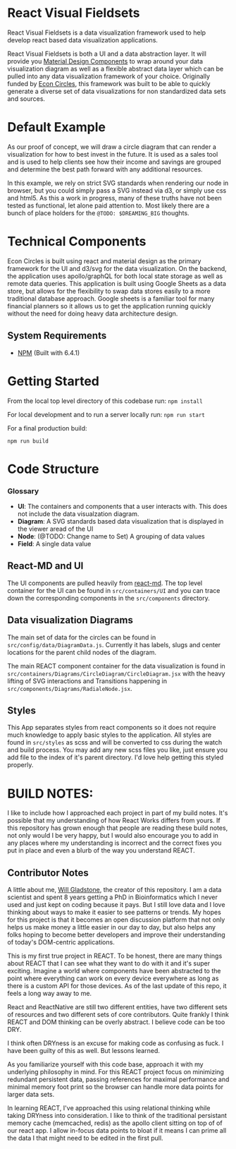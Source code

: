 # React Visual Fieldsets
React Visual Fieldsets is a data visualization framework used to help develop react based data visualization applications.

React Visual Fieldsets is both a UI and a data abstraction layer. It will provide you [Material Design Components](https://react-md.mlaursen.com/) to wrap around your data visualization diagram as well as a flexible abstract data layer which can be pulled into any data visualization framework of your choice. Originally funded by [Econ Circles](https://www.econcircles.com), this framework was built to be able to quickly generate a diverse set of data visualizations for non standardized data sets and sources.

# Default Example
As our proof of concept, we will draw a circle diagram that can render a visualization for how to best invest in the future. It is used as a sales tool and is used to help clients see how their income and savings are grouped and determine the best path forward with any additional resources.

In this example, we rely on strict SVG standards when rendering our node in browser, but you could simply pass a SVG instead via d3, or simply use css and html5. As this a work in progress, many of these truths have not been tested as functional, let alone paid attention to. Most likely there are a bunch of place holders for the `@TODO: $DREAMING_BIG` thoughts.


# Technical Components

Econ Circles is built using react and material design as the primary framework for the UI and d3/svg for the data visualization. On the backend, the application uses apollo/graphQL for both local state storage as well as remote data queries. This application is built using Google Sheets as a data store, but allows for the flexibility to swap data stores easily to a more traditional database approach. Google sheets is a familiar tool for many financial planners so it allows us to get the application running quickly without the need for doing heavy data architecture design.

## System Requirements

* [NPM](https://www.npmjs.com/get-npm) (Built with 6.4.1)

# Getting Started

From the local top level directory of this codebase run:
``npm install``

For local development and to run a server locally run:
``npm run start``

For a final production build:

``npm run build``

# Code Structure

### Glossary

+ **UI**: The containers and components that a user interacts with. This does not include the data visualzation diagram.
+ **Diagram**: A SVG standards based data visualization that is displayed in the viewer aread of the UI
+ **Node**: (@TODO: Change name to Set) A grouping of data values
+ **Field**: A single data value

## React-MD and UI
The UI components are pulled heavily from [react-md](https://react-md.mlaursen.com/components/autocompletes). The top level container for the UI can be found in `src/containers/UI` and you can trace down the corresponding components in the `src/components` directory.

## Data visualization Diagrams
The main set of data for the circles can be found in `src/config/data/DiagramData.js`. Currently it has labels, slugs and center locations for the parent child nodes of the diagram.

The main REACT component container for the data visualization is found in `src/containers/Diagrams/CircleDiagram/CircleDiagram.jsx` with the heavy lifting of SVG interactions and Transitions happening in `src/components/Diagrams/RadialeNode.jsx`.

## Styles

This App separates styles from react components so it does not require much knowledge to apply basic styles to the application. All styles are found in `src/styles` as scss and will be converted to css during the watch and build process. You may add any new scss files you like, just ensure you add file to the index of it's parent directory. I'd love help getting this styled properly.

# BUILD NOTES:

I like to include how I approached each project in part of my build notes. It's possible that my understanding of how React Works differs from yours. If this repository has grown enough that people are reading these build notes, not only would I be very happy, but I would also encourage you to add in any places where my understanding is incorrect and the correct fixes you put in place and even a blurb of the way you understand REACT.

## Contributor Notes

A little about me, [Will Gladstone](https://will.gl@dst.one), the creator of this repository. I am a data scientist and spent 8 years getting a PhD in Bioinformatics which I never used and just kept on coding because it pays. But I still love data and I love thinking about ways to make it easier to see patterns or trends. My hopes for this project is that it becomes an open discussion platform that not only helps us make money a little easier in our day to day, but also helps any folks hoping to become better developers and improve their understanding of today's DOM-centric applications.

This is my first true project in REACT. To be honest, there are many things about REACT that I can see what they want to do with it and it's super exciting. Imagine a world where components have been abstracted to the point where everything can work on every device everywhere as long as there is a custom API for those devices. As of the last update of this repo, it feels a long way away to me.

React and ReactNative are still two different entities, have two different sets of resources and two different sets of core contributors.  Quite frankly I think REACT and DOM thinking can be overly abstract. I believe code can be too DRY.

I think often DRYness is an excuse for making code as confusing as fuck. I have been guilty of this as well. But lessons learned.

As you familiarize yourself with this code base, approach it with my underlying philosophy in mind. For this REACT project focus on minimizing redundant persistent data, passing references for maximal performance and minimal memory foot print so the browser can handle more data points for larger data sets.

In learning REACT, I've approached this using relational thinking while taking DRYness into consideration. I like to think of the traditional persistant memory cache (memcached, redis) as the apollo client sitting on top of of our react app. I allow in-focus data points to bloat if it means I can prime all the data I that might need to be edited in the first pull.
